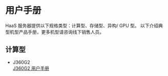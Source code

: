 # **用户手册**

HaaS 服务器提供以下规格类型：计算型、存储型、异构/ GPU 型。 以下介绍典型机型产品手册，更多机型请咨询线下销售人员。

## **计算型**
- J360G2  
  [J360G2 用户手册](J360G2-User-guide.md)

